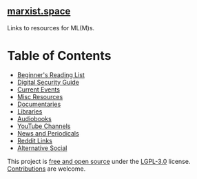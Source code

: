 ## [marxist.space](https://marxist.space)

Links to resources for ML(M)s.

# Table of Contents

* [Beginner's Reading List](./beginners-reading-list)
* [Digital Security Guide](./security)
* [Current Events](./current-events)
* [Misc Resources](./misc)
* [Documentaries](./documentaries)
* [Libraries](./libraries)
* [Audiobooks](./audiobooks)
* [YouTube Channels](./youtube)
* [News and Periodicals](./news)
* [Reddit Links](./reddit)
* [Alternative Social](./social)

This project is [free and open source](https://github.com/marxism/marxist.space) under the
[LGPL-3.0](https://github.com/marxism/marxist.space/blob/master/LICENSE.md) license.
[Contributions](https://github.com/marxism/marxist.space/blob/master/.github/CONTRIBUTING.md) are welcome.
